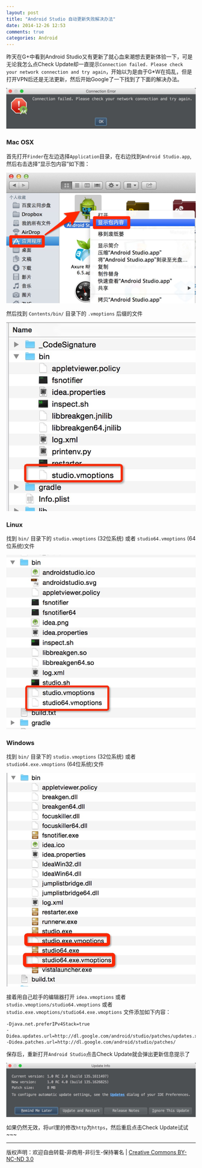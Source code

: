 ```yaml
---
layout: post
title: "Android Studio 自动更新失败解决办法"
date: 2014-12-26 12:53
comments: true
categories: Android
---
```

	
昨天在G+中看到Android Studio又有更新了就心血来潮想去更新体验一下，可是无论我怎么点Check Update却一直提示`Connection failed. Please check your network connection and try again`，开始以为是由于G*W在捣乱，但是打开VPN后还是无法更新，然后开始Google了一下找到了下面的解决办法。

![image](/images/notes_images/android-studio-update-error.png "android-studio-update-error")

### Mac OSX
首先打开`Finder`在左边选择`Application`目录，在右边找到`Android Studio.app`,然后右击选择“显示包内容”如下图：

![alt text](/images/notes_images/android_studio_in_finder.png "android_studio_in_finder")

<!--More-->

然后找到 `Contents/bin/` 目录下的 `.vmoptions` 后缀的文件

![image](/images/notes_images/mac-studio-vmoptions.png "mac-studio-vmoptions")

### Linux
找到 `bin/` 目录下的 `studio.vmoptions` (32位系统) 或者 `studio64.vmoptions` (64位系统)文件

![image](/images/notes_images/linux-studio-vmoptions.png "linux-studio-vmoptions")

### Windows
找到 `bin/` 目录下的 `studio.vmoptions` (32位系统) 或者 `studio64.exe.vmoptions` (64位系统)文件

![image](/images/notes_images/windows-studio-vmoptions.png "windows-studio-vmoptions")


接着用自己趁手的编辑器打开 `idea.vmoptions` 或者 `studio.vmoptions/studio64.vmoptions` 或者 `studio.exe.vmoptions/studio64.exe.vmoptions` 文件添加如下内容：

```
-Djava.net.preferIPv4Stack=true  
-Didea.updates.url=http://dl.google.com/android/studio/patches/updates.xml  
-Didea.patches.url=http://dl.google.com/android/studio/patches/  
```
保存后，重新打开`Android Studio`点击Check Update就会弹出更新信息提示了

![alt text](/images/notes_images/android-studio-update-info.jpg "android-studio-update-info")

如果仍然无效，将url里的修改`http`为`https`，然后重启点击Check Update试试~~~

----
版权声明：欢迎自由转载-非商用-非衍生-保持署名 | [Creative Commons BY-NC-ND 3.0](http://creativecommons.org/licenses/by-nc-nd/3.0/deed.zh)